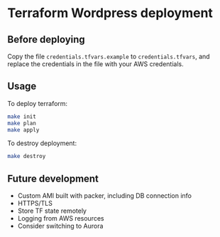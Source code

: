 # Terraform Wordpress deployment

## Before deploying

Copy the file `credentials.tfvars.example` to `credentials.tfvars`, and replace the credentials in the file with your AWS credentials.

## Usage

To deploy terraform:

```bash
make init
make plan
make apply
```

To destroy deployment:

```bash
make destroy
```

## Future development

* Custom AMI built with packer, including DB connection info
* HTTPS/TLS
* Store TF state remotely
* Logging from AWS resources
* Consider switching to Aurora
